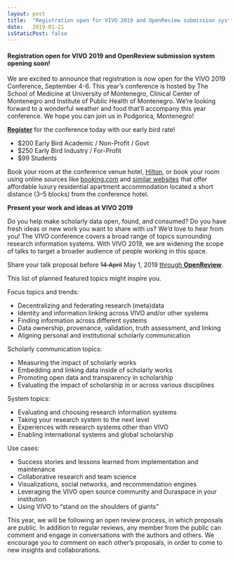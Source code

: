 ```yaml
---
layout: post
title:  "Registration open for VIVO 2019 and OpenReview submission system opening soon!"
date:   2019-01-21
isStaticPost: false
---
```


#### Registration open for VIVO 2019 and OpenReview submission system opening soon!


We are excited to announce that registration is now open for the VIVO 2019 Conference, September 4-6.  This year’s conference is hosted by The School of Medicine at University of Montenegro, Clinical Center of Montenegro and Institute of Public Health of Montenegro. We’re looking forward to a wonderful weather and food that’ll accompany this year conference. We hope you can join us in Podgorica, Montenegro!


[**Register**](https://www.eventbrite.com/e/vivo-2019-conference-tickets-50867496050) for the conference today with our early bird rate!

* $200 Early Bird Academic / Non-Profit / Govt
* $250 Early Bird Industry / For-Profit
* $99 Students
 
Book your room at the conference venue hotel, [Hilton](http://www3.hilton.com/en/hotels/montenegro/hilton-podgorica-crna-gora-TGDPMHI/index.html?WT.mc_id=zELWAAA0EU1WW2PSH3Nano4DGBrandx&WT.srch=1&utm_source=AdWords&utm_medium=ppc&utm_campaign=paidsearch&campaignid=638566708&adgroupid=27834264531&targetid=kwd-24824365235), or book your room using online sources like [booking.com](https://www.booking.com/) and [similar websites](http://www.ustanzadan.me/en/rent-a-stan/) that offer affordable luxury residential apartment accommodation located a short distance (3–5 blocks) from the conference hotel.

**Present your work and ideas at VIVO 2019**

Do you help make scholarly data open, found, and consumed? Do you have fresh ideas or new work you want to share with us? We’d love to hear from you! The VIVO conference covers a broad range of topics surrounding research information systems. With VIVO 2019, we are widening the scope of talks to target a broader audience of people working in this space.

Share your talk proposal before ~~14 April~~ May 1, 2019 [through **OpenReview**](http://vivoconference.org/talk-proposals/).

This list of planned featured topics might inspire you.

Focus topics and trends:

* Decentralizing and federating research (meta)data
* Identity and information linking across VIVO and/or other systems
* Finding information across different systems
* Data ownership, provenance, validation, truth assessment, and linking
* Aligning personal and institutional scholarly communication

Scholarly communication topics:

* Measuring the impact of scholarly works
* Embedding and linking data inside of scholarly works
* Promoting open data and transparency in scholarship
* Evaluating the impact of scholarship in or across various disciplines

System topics:

* Evaluating and choosing research information systems
* Taking your research system to the next level
* Experiences with research systems other than VIVO
* Enabling international systems and global scholarship

Use cases:

* Success stories and lessons learned from implementation and maintenance
* Collaborative research and team science
* Visualizations, social networks, and recommendation engines
* Leveraging the VIVO open source community and Duraspace in your institution
* Using VIVO to “stand  on the shoulders of giants”

This year, we will be following an open review process, in which proposals are public. 
In addition to regular reviews, any member from the public can comment and engage in conversations with the authors and others. 
We encourage you to comment on each other’s proposals, in order to come to new insights and collaborations.



